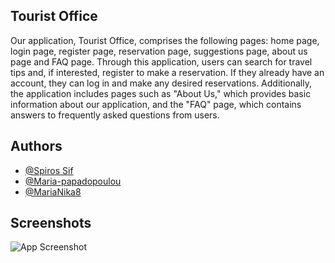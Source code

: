 ## Tourist Office

Our application, Tourist Office, comprises the following pages: home page, login page, register page, reservation page, suggestions page, about us page and FAQ page. Through this application, users can search for travel tips and, if interested, register to make a reservation. If they already have an account, they can log in and make any desired reservations. Additionally, the application includes pages such as "About Us," which provides basic information about our application, and the "FAQ" page, which contains answers to frequently asked questions from users.


## Authors

- [@Spiros Sif](https://github.com/SpirosSif)
- [@Maria-papadopoulou](https://github.com/Maria-papadopoulou)
- [@MariaNika8](https://github.com/MariaNika8)


  
## Screenshots

![App Screenshot](https://via.placeholder.com/468x300?text=App+Screenshot+Here)

